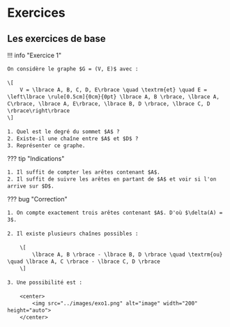 # Exercices

## Les exercices de base

!!! info "Exercice 1"

    On considère le graphe $G = (V, E)$ avec :

    \[
        V = \lbrace A, B, C, D, E\rbrace \quad \textrm{et} \quad E = \left\lbrace \rule[0.5cm]{0cm}{0pt} \lbrace A, B \rbrace, \lbrace A, C\rbrace, \lbrace A, E\rbrace, \lbrace B, D \rbrace, \lbrace C, D \rbrace\right\rbrace
    \]

    1. Quel est le degré du sommet $A$ ?
    2. Existe-il une chaîne entre $A$ et $D$ ?
    3. Représenter ce graphe.

??? tip "Indications"

    1. Il suffit de compter les arêtes contenant $A$.
    2. Il suffit de suivre les arêtes en partant de $A$ et voir si l'on arrive sur $D$.

??? bug "Correction"

    1. On compte exactement trois arêtes contenant $A$. D'où $\delta(A) = 3$.

    2. Il existe plusieurs chaînes possibles :

        \[
            \lbrace A, B \rbrace - \lbrace B, D \rbrace \quad \textrm{ou} \quad \lbrace A, C \rbrace - \lbrace C, D \rbrace  
        \]

    3. Une possibilité est : 

        <center>
            <img src="../images/exo1.png" alt="image" width="200" height="auto">
        </center>